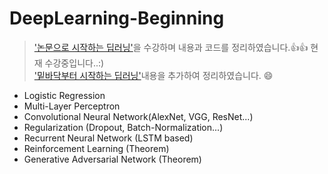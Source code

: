 # DeepLearning-Beginning
 > ['논문으로 시작하는 딥러닝'](https://www.edwith.org/deeplearningchoi)을 수강하며 내용과 코드를 정리하였습니다.:+1::+1:
 > 현재 수강중입니다..:) <br>
 > ['밑바닥부터 시작하는 딥러닝'](https://book.naver.com/bookdb/book_detail.nhn?bid=11492334)내용을 추가하여 정리하였습니다. :smile:
- Logistic Regression
- Multi-Layer Perceptron
- Convolutional Neural Network(AlexNet, VGG, ResNet...)
- Regularization (Dropout, Batch-Normalization...)
- Recurrent Neural Network (LSTM based)
- Reinforcement Learning (Theorem)
- Generative Adversarial Network (Theorem)
